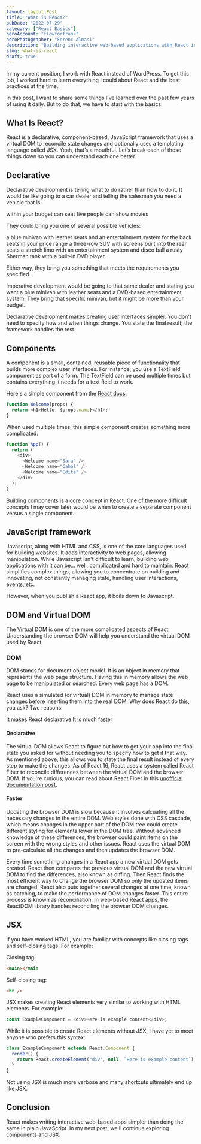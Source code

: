 ```yaml
---
layout: layout:Post
title: "What is React?"
pubDate: "2022-07-29"
category: ["React Basics"]
heroAccount: "flowforfrank"
heroPhotographer: "Ferenc Almasi"
description: "Building interactive web-based applications with React is much simpler than using plan Javascript. So, what is React?"
slug: what-is-react
draft: true
---
```


In my current position, I work with React instead of WordPress. To get this job, I worked hard to learn everything I could about React and the best practices at the time.

In this post, I want to share some things I’ve learned over the past few years of using it daily. But to do that, we have to start with the basics.

## What Is React?

React is a declarative, component-based, JavaScript framework that uses a virtual DOM to reconcile state changes and optionally uses a templating language called JSX. Yeah, that’s a mouthful. Let’s break each of those things down so you can understand each one better.

## Declarative

Declarative development is telling what to do rather than how to do it. It would be like going to a car dealer and telling the salesman you need a vehicle that is:

within your budget
can seat five people
can show movies

They could bring you one of several possible vehicles:

a blue minivan with leather seats and an entertainment system for the back seats in your price range
a three-row SUV with screens built into the rear seats
a stretch limo with an entertainment system and disco ball
a rusty Sherman tank with a built-in DVD player.

Either way, they bring you something that meets the requirements you specified.

Imperative development would be going to that same dealer and stating you want a blue minivan with leather seats and a DVD-based entertainment system. They bring that specific minivan, but it might be more than your budget.

Declarative development makes creating user interfaces simpler. You don't need to specify how and when things change. You state the final result; the framework handles the rest.

## Components

A component is a small, contained, reusable piece of functionality that builds more complex user interfaces. For instance, you use a TextField component as part of a form. The TextField can be used multiple times but contains everything it needs for a text field to work.

Here's a simple component from the [React docs](https://reactjs.org/docs/components-and-props.html):

```js
function Welcome(props) {
  return <h1>Hello, {props.name}</h1>;
}
```

When used multiple times, this simple component creates something more complicated:

```js
function App() {
  return (
    <div>
      <Welcome name="Sara" />
      <Welcome name="Cahal" />
      <Welcome name="Edite" />
    </div>
  );
}
```

Building components is a core concept in React. One of the more difficult concepts I may cover later would be when to create a separate component versus a single component.

## JavaScript framework

Javascript, along with HTML and CSS, is one of the core languages used for building websites. It adds interactivity to web pages, allowing manipulation. While Javascript isn't difficult to learn, building web applications with it can be... well, complicated and hard to maintain. React simplifies complex things, allowing you to concentrate on building and innovating, not constantly managing state, handling user interactions, events, etc.

However, when you publish a React app, it boils down to Javascript.

## DOM and Virtual DOM

The [Virtual DOM](https://reactjs.org/docs/faq-internals.html) is one of the more complicated aspects of React. Understanding the browser DOM will help you understand the virtual DOM used by React.

### DOM

DOM stands for document object model. It is an object in memory that represents the web page structure. Having this in memory allows the web page to be manipulated or searched. Every web page has a DOM.

React uses a simulated (or virtual) DOM in memory to manage state changes before inserting them into the real DOM. Why does React do this, you ask? Two reasons:

It makes React declarative
It is much faster

#### Declarative

The virtual DOM allows React to figure out how to get your app into the final state you asked for without needing you to specify how to get it that way. As mentioned above, this allows you to state the final result instead of every step to make the changes. As of React 16, React uses a system called React Fiber to reconcile differences between the virtual DOM and the browser DOM. If you're curious, you can read about React Fiber in this [unofficial documentation post](https://github.com/acdlite/react-fiber-architecture).

#### Faster

Updating the browser DOM is slow because it involves calcuating all the necessary changes in the entire DOM. Web styles done with CSS cascade, which means changes in the upper part of the DOM tree could create different styling for elements lower in the DOM tree. Without advanced knowledge of these differences, the browser could paint items on the screen with the wrong styles and other issues. React uses the virtual DOM to pre-calculate all the changes and then updates the browser DOM.

Every time something changes in a React app a new virtual DOM gets created. React then compares the previous virtual DOM and the new virtual DOM to find the differences, also known as diffing. Then React finds the most efficient way to change the browser DOM so only the updated items are changed. React also puts together several changes at one time, known as batching, to make the performance of DOM changes faster. This entire process is known as reconciliation. In web-based React apps, the ReactDOM library handles reconciling the browser DOM changes.

## JSX

If you have worked HTML, you are familiar with concepts like closing tags and self-closing tags. For example:

Closing tag:

```html
<main></main
```

Self-closing tag:

```html
<br />
```

JSX makes creating React elements very similar to working with HTML elements. For example:

```js
const ExampleComponent = <div>Here is example content</div>;
```

While it is possible to create React elements without JSX, I have yet to meet anyone who prefers this syntax:

```js
class ExampleComponent extends React.Component {
  render() {
    return React.createElement("div", null, `Here is example content`);
  }
}
```

Not using JSX is much more verbose and many shortcuts ultimately end up like JSX.

## Conclusion

React makes writing interactive web-based apps simpler than doing the same in plain JavaScript. In my next post, we'll continue exploring components and JSX.
